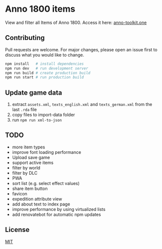 # Anno 1800 items

View and filter all Items of Anno 1800. Access it here: [anno-toolkit.one](https://anno-toolkit.one/)

## Contributing

Pull requests are welcome. For major changes, please open an issue first to discuss what you would like to change.

```bash
npm install   # install dependencies
npm run dev   # run development server
npm run build # create production build
npm run start # run production build
```

## Update game data

1. extract `assets.xml`, `texts_english.xml` and `texts_german.xml` from the last `.rda` file
2. copy files to import-data folder
3. run `npm run xml-to-json`

## TODO

- more item types
- improve font loading performance
- Upload save game
- support active items
- filter by world
- filter by DLC
- PWA
- sort list (e.g. select effect values)
- share item button
- favicon
- expedition attribute view
- add about text to index page
- improve performance by using virtualized lists
- add renovatebot for automatic npm updates

## License

[MIT](https://choosealicense.com/licenses/mit/)
